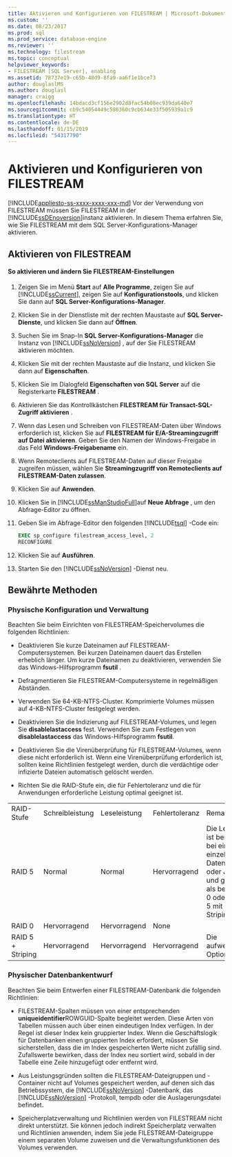 ```yaml
---
title: Aktivieren und Konfigurieren von FILESTREAM | Microsoft-Dokumentation
ms.custom: ''
ms.date: 08/23/2017
ms.prod: sql
ms.prod_service: database-engine
ms.reviewer: ''
ms.technology: filestream
ms.topic: conceptual
helpviewer_keywords:
- FILESTREAM [SQL Server], enabling
ms.assetid: 78737e19-c65b-48d9-8fa9-aa6f1e1bce73
author: douglaslMS
ms.author: douglasl
manager: craigg
ms.openlocfilehash: 14bdacd3cf156e2902d8fac54b08ec939da640e7
ms.sourcegitcommit: cb9c54054449c586360c9cb634e33f505939a1c9
ms.translationtype: HT
ms.contentlocale: de-DE
ms.lasthandoff: 01/15/2019
ms.locfileid: "54317790"
---
```

# <a name="enable-and-configure-filestream"></a>Aktivieren und Konfigurieren von FILESTREAM
[!INCLUDE[appliesto-ss-xxxx-xxxx-xxx-md](../../includes/appliesto-ss-xxxx-xxxx-xxx-md.md)]
  Vor der Verwendung von FILESTREAM müssen Sie FILESTREAM in der [!INCLUDE[ssDEnoversion](../../includes/ssdenoversion-md.md)]instanz aktivieren. In diesem Thema erfahren Sie, wie Sie FILESTREAM mit dem SQL Server-Konfigurations-Manager aktivieren.  
  
##  <a name="enabling"></a> Aktivieren von FILESTREAM  
  
#### <a name="to-enable-and-change-filestream-settings"></a>So aktivieren und ändern Sie FILESTREAM-Einstellungen  
  
1.  Zeigen Sie im Menü **Start** auf **Alle Programme**, zeigen Sie auf [!INCLUDE[ssCurrent](../../includes/sscurrent-md.md)], zeigen Sie auf **Konfigurationstools**, und klicken Sie dann auf **SQL Server-Konfigurations-Manager**.  
  
2.  Klicken Sie in der Dienstliste mit der rechten Maustaste auf **SQL Server-Dienste**, und klicken Sie dann auf **Öffnen**.  
  
3.  Suchen Sie im Snap-In **SQL Server-Konfigurations-Manager** die Instanz von [!INCLUDE[ssNoVersion](../../includes/ssnoversion-md.md)] , auf der Sie FILESTREAM aktivieren möchten.  
  
4.  Klicken Sie mit der rechten Maustaste auf die Instanz, und klicken Sie dann auf **Eigenschaften**.  
  
5.  Klicken Sie im Dialogfeld **Eigenschaften von SQL Server** auf die Registerkarte **FILESTREAM** .  
  
6.  Aktivieren Sie das Kontrollkästchen **FILESTREAM für Transact-SQL-Zugriff aktivieren** .  
  
7.  Wenn das Lesen und Schreiben von FILESTREAM-Daten über Windows erforderlich ist, klicken Sie auf **FILESTREAM für E/A-Streamingzugriff auf Datei aktivieren**. Geben Sie den Namen der Windows-Freigabe in das Feld **Windows-Freigabename** ein.  
  
8.  Wenn Remoteclients auf FILESTREAM-Daten auf dieser Freigabe zugreifen müssen, wählen Sie **Streamingzugriff von Remoteclients auf FILESTREAM-Daten zulassen**.  
  
9. Klicken Sie auf **Anwenden**.  
  
10. Klicken Sie in [!INCLUDE[ssManStudioFull](../../includes/ssmanstudiofull-md.md)]auf **Neue Abfrage** , um den Abfrage-Editor zu öffnen.  
  
11. Geben Sie im Abfrage-Editor den folgenden [!INCLUDE[tsql](../../includes/tsql-md.md)] -Code ein:  
  
    ```sql  
    EXEC sp_configure filestream_access_level, 2  
    RECONFIGURE  
    ```  
  
12. Klicken Sie auf **Ausführen**.  
  
13. Starten Sie den [!INCLUDE[ssNoVersion](../../includes/ssnoversion-md.md)] -Dienst neu.  
  
  
##  <a name="best"></a> Bewährte Methoden  
  
###  <a name="config"></a> Physische Konfiguration und Verwaltung  
 Beachten Sie beim Einrichten von FILESTREAM-Speichervolumes die folgenden Richtlinien:  
  
-   Deaktivieren Sie kurze Dateinamen auf FILESTREAM-Computersystemen. Bei kurzen Dateinamen dauert das Erstellen erheblich länger. Um kurze Dateinamen zu deaktivieren, verwenden Sie das Windows-Hilfsprogramm **fsutil** .  
  
-   Defragmentieren Sie FILESTREAM-Computersysteme in regelmäßigen Abständen.  
  
-   Verwenden Sie 64-KB-NTFS-Cluster. Komprimierte Volumes müssen auf 4-KB-NTFS-Cluster festgelegt werden.  
  
-   Deaktivieren Sie die Indizierung auf FILESTREAM-Volumes, und legen Sie **disablelastaccess** fest. Verwenden Sie zum Festlegen von **disablelastaccess** das Windows-Hilfsprogramm **fsutil**.  
  
-   Deaktivieren Sie die Virenüberprüfung für FILESTREAM-Volumes, wenn diese nicht erforderlich ist. Wenn eine Virenüberprüfung erforderlich ist, sollten keine Richtlinien festgelegt werden, durch die verdächtige oder infizierte Dateien automatisch gelöscht werden.  
  
-   Richten Sie die RAID-Stufe ein, die für Fehlertoleranz und die für Anwendungen erforderliche Leistung optimal geeignet ist.  
  
||||||  
|-|-|-|-|-|  
|RAID-Stufe|Schreibleistung|Leseleistung|Fehlertoleranz|Remarks|  
|RAID 5|Normal|Normal|Hervorragend|Die Leistung ist besser als bei einem einzelnen Datenträger oder JBOD und geringer als bei RAID 0 oder RAID 5 mit Striping.|  
|RAID 0|Hervorragend|Hervorragend|None||  
|RAID 5 + Striping|Hervorragend|Hervorragend|Hervorragend|Die aufwendigste Option.|  
  
  
###  <a name="database"></a> Physischer Datenbankentwurf  
 Beachten Sie beim Entwerfen einer FILESTREAM-Datenbank die folgenden Richtlinien:  
  
-   FILESTREAM-Spalten müssen von einer entsprechenden **uniqueidentifier**ROWGUID-Spalte begleitet werden. Diese Arten von Tabellen müssen auch über einen eindeutigen Index verfügen. In der Regel ist dieser Index kein gruppierter Index. Wenn die Geschäftslogik für Datenbanken einen gruppierten Index erfordert, müssen Sie sicherstellen, dass die im Index gespeicherten Werte nicht zufällig sind. Zufallswerte bewirken, dass der Index neu sortiert wird, sobald in der Tabelle eine Zeile hinzugefügt oder entfernt wird.  
  
-   Aus Leistungsgründen sollten die FILESTREAM-Dateigruppen und -Container nicht auf Volumes gespeichert werden, auf denen sich das Betriebssystem, die [!INCLUDE[ssNoVersion](../../includes/ssnoversion-md.md)] -Datenbank, das [!INCLUDE[ssNoVersion](../../includes/ssnoversion-md.md)] -Protokoll, tempdb oder die Auslagerungsdatei befindet.  
  
-   Speicherplatzverwaltung und Richtlinien werden von FILESTREAM nicht direkt unterstützt. Sie können jedoch indirekt Speicherplatz verwalten und Richtlinien anwenden, indem Sie jede FILESTREAM-Dateigruppe einem separaten Volume zuweisen und die Verwaltungsfunktionen des Volumes verwenden.  
  
  
